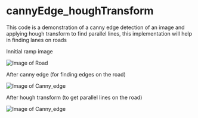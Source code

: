# cannyEdge_houghTransform
This code is a demonstration of a canny edge detection of an image and applying hough transform to find parallel lines, this implementation will help in finding lanes on roads

Innitial ramp image

![Image of Road](https://github.com/souravEMBS/cannyEdge_houghTransform/blob/master/exit-ramp.jpg)

After canny edge (for finding edges on the road)

![Image of Canny_edge](https://github.com/souravEMBS/cannyEdge_houghTransform/blob/master/Canny_edge_output.png)

After hough transform (to get parallel lines on the road)

![Image of Canny_edge](https://github.com/souravEMBS/cannyEdge_houghTransform/blob/master/hough_tranformed_image_detect_parallel_lines.png)

